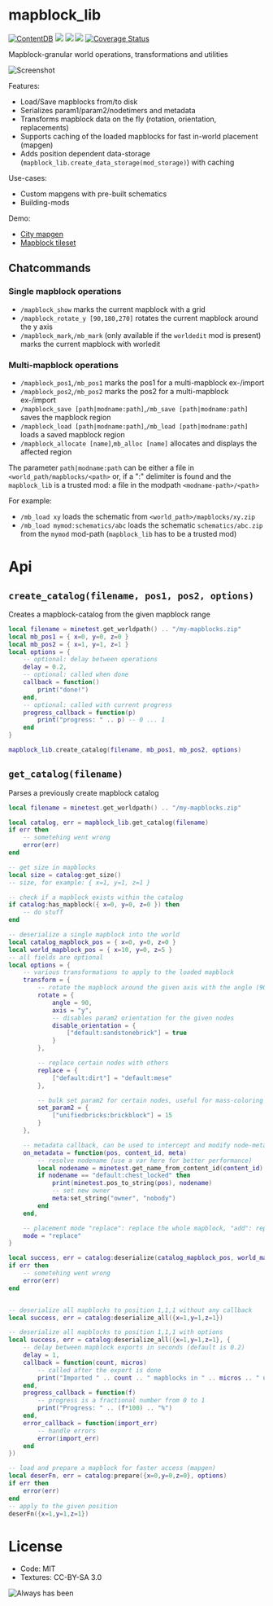 
# mapblock_lib

[![ContentDB](https://content.minetest.net/packages/BuckarooBanzay/mapblock_lib/shields/downloads/)](https://content.minetest.net/packages/BuckarooBanzay/mapblock_lib/)
![](https://github.com/BuckarooBanzay/mapblock_lib/workflows/luacheck/badge.svg)
![](https://github.com/BuckarooBanzay/mapblock_lib/workflows/ldoc/badge.svg)
![](https://github.com/BuckarooBanzay/mapblock_lib/workflows/test/badge.svg)
[![Coverage Status](https://coveralls.io/repos/github/BuckarooBanzay/mapblock_lib/badge.svg?branch=main)](https://coveralls.io/github/BuckarooBanzay/mapblock_lib?branch=main)

Mapblock-granular world operations, transformations and utilities

![Screenshot](screenshot.png)

Features:

* Load/Save mapblocks from/to disk
* Serializes param1/param2/nodetimers and metadata
* Transforms mapblock data on the fly (rotation, orientation, replacements)
* Supports caching of the loaded mapblocks for fast in-world placement (mapgen)
* Adds position dependent data-storage (`mapblock_lib.create_data_storage(mod_storage)`) with caching

Use-cases:

* Custom mapgens with pre-built schematics
* Building-mods

Demo:

* [City mapgen](https://github.com/BuckarooBanzay/citygen)
* [Mapblock tileset](https://github.com/buckarooBanzay/mapblock_tileset)

## Chatcommands

### Single mapblock operations

* `/mapblock_show` marks the current mapblock with a grid
* `/mapblock_rotate_y [90,180,270]` rotates the current mapblock around the y axis
* `/mapblock_mark`,`/mb_mark` (only available if the `worldedit` mod is present) marks the current mapblock with worledit

### Multi-mapblock operations

* `/mapblock_pos1`,`/mb_pos1` marks the pos1 for a multi-mapblock ex-/import
* `/mapblock_pos2`,`/mb_pos2` marks the pos2 for a multi-mapblock ex-/import
* `/mapblock_save [path|modname:path]`,`/mb_save [path|modname:path]` saves the mapblock region
* `/mapblock_load [path|modname:path]`,`/mb_load [path|modname:path]` loads a saved mapblock region
* `/mapblock_allocate [name]`,`mb_alloc [name]` allocates and displays the affected region

The parameter `path|modname:path` can be either a file in `<world_path/mapblocks/<path>`
or, if a ":" delimiter is found and the `mapblock_lib` is a trusted mod: a file in the modpath `<modname-path>/<path>`

For example:
* `/mb_load xy` loads the schematic from `<world_path>/mapblocks/xy.zip`
* `/mb_load mymod:schematics/abc` loads the schematic `schematics/abc.zip` from the `mymod` mod-path (`mapblock_lib` has to be a trusted mod)

# Api

## `create_catalog(filename, pos1, pos2, options)`

Creates a mapblock-catalog from the given mapblock range

```lua
local filename = minetest.get_worldpath() .. "/my-mapblocks.zip"
local mb_pos1 = { x=0, y=0, z=0 }
local mb_pos2 = { x=1, y=1, z=1 }
local options = {
    -- optional: delay between operations
    delay = 0.2,
    -- optional: called when done
    callback = function()
        print("done!")
    end,
    -- optional: called with current progress
    progress_callback = function(p)
        print("progress: " .. p) -- 0 ... 1
    end
}

mapblock_lib.create_catalog(filename, mb_pos1, mb_pos2, options)
```

## `get_catalog(filename)`

Parses a previously create mapblock catalog

```lua
local filename = minetest.get_worldpath() .. "/my-mapblocks.zip"

local catalog, err = mapblock_lib.get_catalog(filename)
if err then
    -- sometehing went wrong
    error(err)
end

-- get size in mapblocks
local size = catalog:get_size()
-- size, for example: { x=1, y=1, z=1 }

-- check if a mapblock exists within the catalog
if catalog:has_mapblock({ x=0, y=0, z=0 }) then
    -- do stuff
end

-- deserialize a single mapblock into the world
local catalog_mapblock_pos = { x=0, y=0, z=0 }
local world_mapblock_pos = { x=10, y=0, z=5 }
-- all fields are optional
local options = {
	-- various transformations to apply to the loaded mapblock
	transform = {
		-- rotate the mapblock around the given axis with the angle (90, 180, 270)
		rotate = {
			angle = 90,
			axis = "y",
			-- disables param2 orientation for the given nodes
			disable_orientation = {
				["default:sandstonebrick"] = true
			}
		},

		-- replace certain nodes with others
		replace = {
			["default:dirt"] = "default:mese"
		},

		-- bulk set param2 for certain nodes, useful for mass-coloring
		set_param2 = {
			["unifiedbricks:brickblock"] = 15
		}
	},

	-- metadata callback, can be used to intercept and modify node-metadata/inventory
	on_metadata = function(pos, content_id, meta)
		-- resolve nodename (use a var here for better performance)
		local nodename = minetest.get_name_from_content_id(content_id)
		if nodename == "default:chest_locked" then
			print(minetest.pos_to_string(pos), nodename)
			-- set new owner
			meta:set_string("owner", "nobody")
		end
	end,

	-- placement mode "replace": replace the whole mapblock, "add": replace only air nodes
	mode = "replace"
}

local success, err = catalog:deserialize(catalog_mapblock_pos, world_mapblock_pos, options)
if err then
    -- sometehing went wrong
    error(err)
end


-- deserialize all mapblocks to position 1,1,1 without any callback
local success, err = catalog:deserialize_all({x=1,y=1,z=1})

-- deserialize all mapblocks to position 1,1,1 with options
local success, err = catalog:deserialize_all({x=1,y=1,z=1}, {
	-- delay between mapblock exports in seconds (default is 0.2)
	delay = 1,
	callback = function(count, micros)
		-- called after the export is done
		print("Imported " .. count .. " mapblocks in " .. micros .. " us")
	end,
	progress_callback = function(f)
		-- progress is a fractional number from 0 to 1
		print("Progress: " .. (f*100) .. "%")
	end,
	error_callback = function(import_err)
		-- handle errors
		error(import_err)
	end
})

-- load and prepare a mapblock for faster access (mapgen)
local deserFn, err = catalog:prepare({x=0,y=0,z=0}, options)
if err then
	error(err)
end
-- apply to the given position
deserFn({x=1,y=1,z=1})

```

# License

* Code: MIT
* Textures: CC-BY-SA 3.0

![Always has been](mapblocks.jpg)
